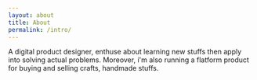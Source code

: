 ```yaml
---
layout: about
title: About
permalink: /intro/
---
```



A digital product designer, enthuse about learning new stuffs then apply into solving actual problems.
Moreover, i'm also running a flatform product for buying and selling crafts, handmade stuffs.